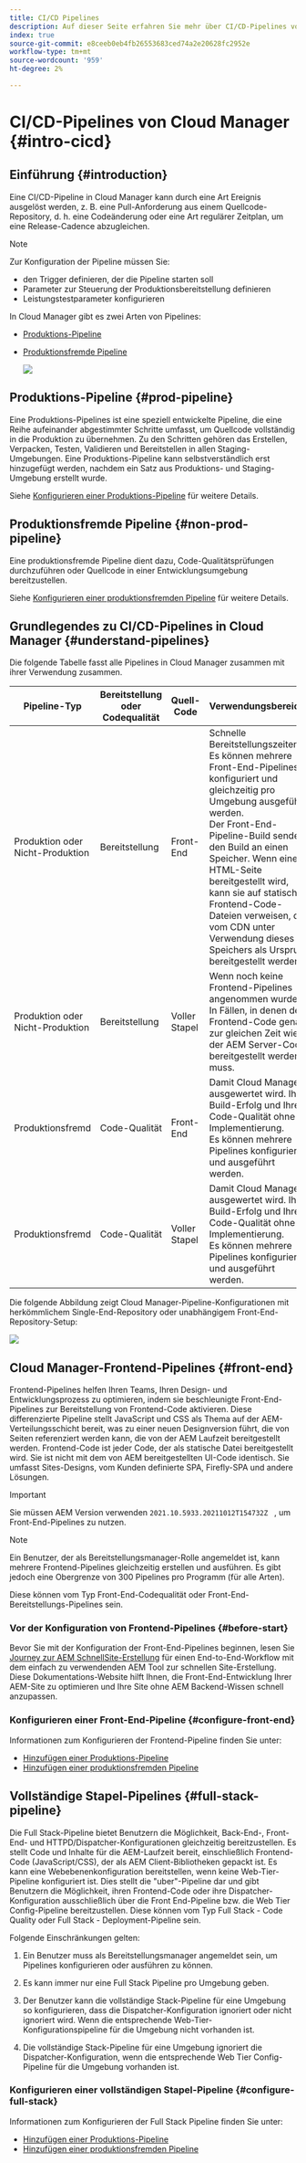 ```yaml
---
title: CI/CD Pipelines
description: Auf dieser Seite erfahren Sie mehr über CI/CD-Pipelines von Cloud Manager
index: true
source-git-commit: e8ceeb0eb4fb26553683ced74a2e20628fc2952e
workflow-type: tm+mt
source-wordcount: '959'
ht-degree: 2%

---
```



# CI/CD-Pipelines von Cloud Manager {#intro-cicd}

## Einführung {#introduction}

Eine CI/CD-Pipeline in Cloud Manager kann durch eine Art Ereignis ausgelöst werden, z. B. eine Pull-Anforderung aus einem Quellcode-Repository, d. h. eine Codeänderung oder eine Art regulärer Zeitplan, um eine Release-Cadence abzugleichen.

>[!NOTE]
>Zur Konfiguration der Pipeline müssen Sie:
>* den Trigger definieren, der die Pipeline starten soll
>* Parameter zur Steuerung der Produktionsbereitstellung definieren
>* Leistungstestparameter konfigurieren


In Cloud Manager gibt es zwei Arten von Pipelines:

* [Produktions-Pipeline](#prod-pipeline)
* [Produktionsfremde Pipeline](#non-prod-pipeline)

   ![](/help/implementing/cloud-manager/assets/configure-pipeline/ci-cd-config1.png)


## Produktions-Pipeline {#prod-pipeline}

Eine Produktions-Pipelines ist eine speziell entwickelte Pipeline, die eine Reihe aufeinander abgestimmter Schritte umfasst, um Quellcode vollständig in die Produktion zu übernehmen. Zu den Schritten gehören das Erstellen, Verpacken, Testen, Validieren und Bereitstellen in allen Staging-Umgebungen. Eine Produktions-Pipeline kann selbstverständlich erst hinzugefügt werden, nachdem ein Satz aus Produktions- und Staging-Umgebung erstellt wurde.

Siehe [Konfigurieren einer Produktions-Pipeline](/help/implementing/cloud-manager/configuring-pipelines/configuring-production-pipelines.md) für weitere Details.


## Produktionsfremde Pipeline {#non-prod-pipeline}

Eine produktionsfremde Pipeline dient dazu, Code-Qualitätsprüfungen durchzuführen oder Quellcode in einer Entwicklungsumgebung bereitzustellen.

Siehe [Konfigurieren einer produktionsfremden Pipeline](/help/implementing/cloud-manager/configuring-pipelines/configuring-non-production-pipelines.md) für weitere Details.

## Grundlegendes zu CI/CD-Pipelines in Cloud Manager {#understand-pipelines}

Die folgende Tabelle fasst alle Pipelines in Cloud Manager zusammen mit ihrer Verwendung zusammen.

| Pipeline-Typ | Bereitstellung oder Codequalität | Quell-Code | Verwendungsbereiche | Wann oder warum sollte ich verwenden? |
|--- |--- |--- |---|---|
| Produktion oder Nicht-Produktion | Bereitstellung | Front-End | Schnelle Bereitstellungszeiten.<br>Es können mehrere Front-End-Pipelines konfiguriert und gleichzeitig pro Umgebung ausgeführt werden.<br>Der Front-End-Pipeline-Build sendet den Build an einen Speicher. Wenn eine HTML-Seite bereitgestellt wird, kann sie auf statische Frontend-Code-Dateien verweisen, die vom CDN unter Verwendung dieses Speichers als Ursprung bereitgestellt werden. | So stellen Sie ausschließlich Frontend-Code bereit, der eine oder mehrere clientseitige Benutzeroberflächenanwendungen enthält. Frontend-Code ist jeder Code, der als statische Datei bereitgestellt wird. Sie ist nicht mit dem von AEM bereitgestellten UI-Code identisch. Sie umfasst Sites-Designs, vom Kunden definierte SPA, Firefly-SPA und andere Lösungen.<br>Muss in AEM Version 2021.10.5933.20211012T154732Z sein<br>Muss Sites aktiviert haben. |
| Produktion oder Nicht-Produktion | Bereitstellung | Voller Stapel | Wenn noch keine Frontend-Pipelines angenommen wurden.<br>In Fällen, in denen der Frontend-Code genau zur gleichen Zeit wie der AEM Server-Code bereitgestellt werden muss. | Um AEM Server-Code (unveränderlicher Inhalt, Java-Code, OSGi-Konfigurationen, HTTPD/Dispatcher-Konfiguration, repoinit, veränderlicher Inhalt, Schriftarten) bereitzustellen, der eine oder mehrere AEM Serveranwendungen gleichzeitig enthält. |
| Produktionsfremd | Code-Qualität | Front-End | Damit Cloud Manager ausgewertet wird. Ihren Build-Erfolg und Ihre Code-Qualität ohne Implementierung.<br>Es können mehrere Pipelines konfiguriert und ausgeführt werden. | Führen Sie Code-Qualitätsprüfungen für Frontend-Code durch. |
| Produktionsfremd | Code-Qualität | Voller Stapel | Damit Cloud Manager ausgewertet wird. Ihren Build-Erfolg und Ihre Code-Qualität ohne Implementierung.<br>Es können mehrere Pipelines konfiguriert und ausgeführt werden. | Führen Sie eine Überprüfung der Code-Qualität für den vollständigen Stack-Code durch. |


Die folgende Abbildung zeigt Cloud Manager-Pipeline-Konfigurationen mit herkömmlichem Single-End-Repository oder unabhängigem Front-End-Repository-Setup:

![](/help/implementing/cloud-manager/assets/configure-pipeline/cm-setup.png)

## Cloud Manager-Frontend-Pipelines {#front-end}

Frontend-Pipelines helfen Ihren Teams, Ihren Design- und Entwicklungsprozess zu optimieren, indem sie beschleunigte Front-End-Pipelines zur Bereitstellung von Frontend-Code aktivieren. Diese differenzierte Pipeline stellt JavaScript und CSS als Thema auf der AEM-Verteilungsschicht bereit, was zu einer neuen Designversion führt, die von Seiten referenziert werden kann, die von der AEM Laufzeit bereitgestellt werden. Frontend-Code ist jeder Code, der als statische Datei bereitgestellt wird. Sie ist nicht mit dem von AEM bereitgestellten UI-Code identisch. Sie umfasst Sites-Designs, vom Kunden definierte SPA, Firefly-SPA und andere Lösungen.

>[!IMPORTANT]
>Sie müssen AEM Version verwenden `2021.10.5933.20211012T154732Z ` , um Front-End-Pipelines zu nutzen.

>[!NOTE]
>Ein Benutzer, der als Bereitstellungsmanager-Rolle angemeldet ist, kann mehrere Frontend-Pipelines gleichzeitig erstellen und ausführen. Es gibt jedoch eine Obergrenze von 300 Pipelines pro Programm (für alle Arten).

Diese können vom Typ Front-End-Codequalität oder Front-End-Bereitstellungs-Pipelines sein.

### Vor der Konfiguration von Frontend-Pipelines {#before-start}

Bevor Sie mit der Konfiguration der Front-End-Pipelines beginnen, lesen Sie [Journey zur AEM SchnellSite-Erstellung](https://experienceleague.adobe.com/docs/experience-manager-cloud-service/sites-journey/quick-site/overview.html) für einen End-to-End-Workflow mit dem einfach zu verwendenden AEM Tool zur schnellen Site-Erstellung. Diese Dokumentations-Website hilft Ihnen, die Front-End-Entwicklung Ihrer AEM-Site zu optimieren und Ihre Site ohne AEM Backend-Wissen schnell anzupassen.

### Konfigurieren einer Front-End-Pipeline {#configure-front-end}

Informationen zum Konfigurieren der Frontend-Pipeline finden Sie unter:

* [Hinzufügen einer Produktions-Pipeline](/help/implementing/cloud-manager/configuring-pipelines/configuring-production-pipelines.md#adding-production-pipeline)
* [Hinzufügen einer produktionsfremden Pipeline](/help/implementing/cloud-manager/configuring-pipelines/configuring-non-production-pipelines.md#adding-non-production-pipeline)

## Vollständige Stapel-Pipelines {#full-stack-pipeline}

Die Full Stack-Pipeline bietet Benutzern die Möglichkeit, Back-End-, Front-End- und HTTPD/Dispatcher-Konfigurationen gleichzeitig bereitzustellen.  Es stellt Code und Inhalte für die AEM-Laufzeit bereit, einschließlich Frontend-Code (JavaScript/CSS), der als AEM Client-Bibliotheken gepackt ist. Es kann eine Webebenenkonfiguration bereitstellen, wenn keine Web-Tier-Pipeline konfiguriert ist. Dies stellt die &quot;uber&quot;-Pipeline dar und gibt Benutzern die Möglichkeit, ihren Frontend-Code oder ihre Dispatcher-Konfiguration ausschließlich über die Front End-Pipeline bzw. die Web Tier Config-Pipeline bereitzustellen.
Diese können vom Typ Full Stack - Code Quality oder Full Stack - Deployment-Pipeline sein.

Folgende Einschränkungen gelten:

1. Ein Benutzer muss als Bereitstellungsmanager angemeldet sein, um Pipelines konfigurieren oder ausführen zu können.

1. Es kann immer nur eine Full Stack Pipeline pro Umgebung geben.

1. Der Benutzer kann die vollständige Stack-Pipeline für eine Umgebung so konfigurieren, dass die Dispatcher-Konfiguration ignoriert oder nicht ignoriert wird. Wenn die entsprechende Web-Tier-Konfigurationspipeline für die Umgebung nicht vorhanden ist.

1. Die vollständige Stack-Pipeline für eine Umgebung ignoriert die Dispatcher-Konfiguration, wenn die entsprechende Web Tier Config-Pipeline für die Umgebung vorhanden ist.


### Konfigurieren einer vollständigen Stapel-Pipeline {#configure-full-stack}

Informationen zum Konfigurieren der Full Stack Pipeline finden Sie unter:

* [Hinzufügen einer Produktions-Pipeline](/help/implementing/cloud-manager/configuring-pipelines/configuring-production-pipelines.md#adding-production-pipeline)
* [Hinzufügen einer produktionsfremden Pipeline](/help/implementing/cloud-manager/configuring-pipelines/configuring-non-production-pipelines.md#adding-non-production-pipeline)